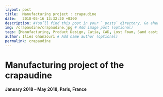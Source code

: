 ```yaml
---
layout: post
title:  Manufacturing project : crapaudine
date:   2018-05-16 13:32:20 +0300
description: #You’ll find this post in your `_posts` directory. Go ahead and edit it and re-build the site to see your changes. # Add post description (optional)
img: /crapaudine/crapaudine.jpg # Add image post (optional)
tags: [Manufacturing, Product Design, Catia, CAD, Lost Foam, Sand casting, CNC, Milling, Lathe, CMM]
author: Ilies Ghanzouri # Add name author (optional)
permalink: crapaudine
---
```


# Manufacturing project of the crapaudine
#### January 2018 – May 2018, Paris, France
